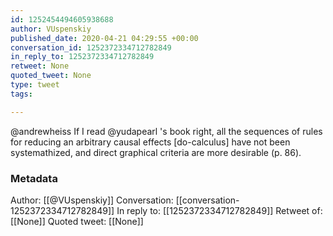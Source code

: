 ```yaml
---
id: 1252454494605938688
author: VUspenskiy
published_date: 2020-04-21 04:29:55 +00:00
conversation_id: 1252372334712782849
in_reply_to: 1252372334712782849
retweet: None
quoted_tweet: None
type: tweet
tags:

---
```


@andrewheiss If I read @yudapearl 's book right, all the sequences of rules for reducing an arbitrary causal effects [do-calculus] have not been systemathized, and direct graphical criteria are more desirable (p. 86).

### Metadata

Author: [[@VUspenskiy]]
Conversation: [[conversation-1252372334712782849]]
In reply to: [[1252372334712782849]]
Retweet of: [[None]]
Quoted tweet: [[None]]
